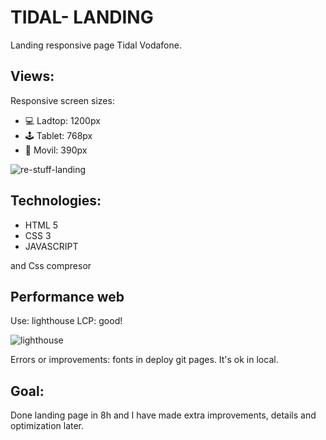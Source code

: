 # TIDAL- LANDING

Landing responsive page Tidal Vodafone.

## Views:

Responsive screen sizes:

<ul>
<li>💻 Ladtop: 1200px </li>
<li>🕹 Tablet: 768px</li>
<li>📱 Movil: 390px  </li>
</ul>

<img alt="re-stuff-landing" src="https://i.imgur.com/BauSJ5A.png" />

## Technologies:

<ul>
<li> HTML 5 </li>
<li> CSS 3 </li>
<li> JAVASCRIPT </li>
</ul>

and Css compresor

## Performance web

Use: lighthouse
LCP: good!

<img alt="lighthouse" src="https://i.imgur.com/Nd8fR5E.png" />

Errors or improvements: fonts in deploy git pages. It's ok in local.


## Goal:


Done landing page in 8h and I have made extra improvements, details and optimization later.
